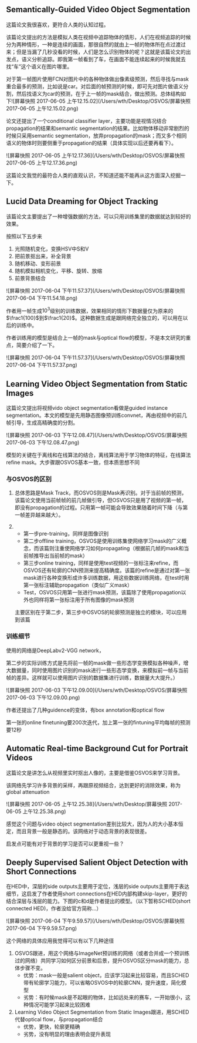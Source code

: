 ## Semantically-Guided Video Object Segmentation

这篇论文我很喜欢，更符合人类的认知过程。

该篇论文提出的方法是模拟人类在视频中追踪物体的情形，人们在视频追踪的时候分为两种情形，一种是连续的画面，那很自然的就由上一帧的物体所在点过渡过来；但是当漏了几秒没看的时候，人们是怎么识别物体的呢？这就是该篇论文的出发点，语义分析追踪。即我第一帧看到了车，在画面不能连续起来的时候我就去找“车”这个语义在图片哪里。

对于第一帧图片使用FCN对图片中的各种物体做出像素级预测，然后寻找与mask重合最多的预测，比如说是car。对后面的帧预测的时候，即可先对图片做语义分割，然后找语义为car的预测，在于上一帧的mask结合，做出预测。总体结构如下![屏幕快照 2017-06-05 上午12.15.02](/Users/wth/Desktop/OSVOS/屏幕快照 2017-06-05 上午12.15.02.png)



论文还提出了一个conditional classifier layer，主要功能是视情况结合propagation的结果和semantic segmentation的结果。比如物体移动非常剧烈的时候只采用semantic segmentation，放弃propagation的mask；而又多个相同语义的物体时则要侧重于propagation的结果（具体实现以后还要再看下）。

![屏幕快照 2017-06-05 上午12.17.36](/Users/wth/Desktop/OSVOS/屏幕快照 2017-06-05 上午12.17.36.png)

这篇论文我觉的最符合人类的直观认识，不知道还能不能再从这方面深入挖掘一下。





## Lucid Data Dreaming for Object Tracking

该篇论文主要提出了一种增强数据的方法，可以只用训练集里的数据就达到较好的效果。

按照以下五步来

1. 光照随机变化，变换HSV中S和V
2. 把前景抠出来，补全背景
3. 随机移动、变形前景
4. 随机模拟相机变化，平移、旋转、放缩
5. 前景背景结合

![屏幕快照 2017-06-04 下午11.57.37](/Users/wth/Desktop/OSVOS/屏幕快照 2017-06-04 下午11.54.18.png)

作者用一帧生成$10^3$级别的训练数据，效果相同的情形下数据量仅为原来的$\frac1{100}$到$\frac1{20}$。这种数据生成是跟网络完全独立的，可以用在以后的训练中。

作者训练用的模型是结合上一帧的mask与optical flow的模型，不是本文研究的重点，简要介绍了一下。

![屏幕快照 2017-06-04 下午11.57.37](/Users/wth/Desktop/OSVOS/屏幕快照 2017-06-04 下午11.57.37.png)





## Learning Video Object Segmentation from Static Images

这篇论文提出将视频vido object segmentation看做是guided instance segmentation。本文的模型是先用静态图像预训练convnet，再由视频中的前几帧引导，生成高精确度的分割。

![屏幕快照 2017-06-03 下午12.08.47](/Users/wth/Desktop/OSVOS/屏幕快照 2017-06-03 下午12.08.47.png)

模型的关键在于离线和在线算法的结合，离线算法用于学习物体的特征，在线算法refine mask。大步骤跟OSVOS基本一致，但本质思想不同

### 与OSVOS的区别

1. 总体思路是Mask Track，而OSVOS则是Mask再识别。对于当前帧的预测，该篇论文使用当前帧帧的前几帧做引导，但OSVOS只是用了视频的第一帧，即没有propagation的过程。只用第一帧可能会导致效果随着时间下降（与第一帧差异越来越大）。

2. * 第一步pre-training，同样是图像识别
   * 第二步offline training，OSVOS是使用训练集使网络学习mask的广义概念，而该篇则注重使网络学习如何propagating（根据前几帧的mask和当前帧推导出当前帧的mask）
   * 第三步online training，同样是使用test视频的一张标注来refine，而OSVOS还有轮廓的CNN预测来提高精确度。该篇的refine是通过对第一张mask进行各种变换形成许多训练数据，用这些数据训练网络，在test时用第一张标注辅助propagation（类似广义mask）
   * Test，OSVOS只用第一张进行mask预测，该篇除了使用propagation以外也同样将第一张标注用于所有图像的mask预测

   主要区别在于第二步，第三步中OSVOS的轮廓预测是独立的模块，可以应用到该篇



### 训练细节

使用的网络是DeepLabv2-VGG network，

第二步的实际训练方式是先将前一帧的mask做一些形态学变换模拟各种噪声，增大数据量，同时使用图片识别的mask进行一些形态学变换，来模拟前一帧与当前帧的差异。这样就可以使用图片识别的数据集进行训练，数据量大大提升。）

![屏幕快照 2017-06-03 下午12.09.00](/Users/wth/Desktop/OSVOS/屏幕快照 2017-06-03 下午12.09.00.png)

作者还提出了几种guidence的变体，有box annotation和optical flow

第一张的online finetuning要200次迭代，加上第一张的fintuning平均每帧的预测要12秒





## Automatic Real-time Background Cut for Portrait Videos

这篇论文是讲怎么从视频里实时抠出人像的，主要是借鉴OSVOS来学习背景。

该网络先学习许多背景的采样，再跟原视频结合，达到更好的消除效果，称为global attenuation

![屏幕快照 2017-06-05 上午12.25.38](/Users/wth/Desktop/屏幕快照 2017-06-05 上午12.25.38.png)

感觉这个问题与video object segmentation差别比较大，因为人的大小基本恒定，而且背景一般是静态的。该网络对于动态背景的表现很差。

启发点可能有对于背景的学习是否可以更重视一些？





## Deeply Supervised Salient Object Detection with Short Connections

在HED中，深层的side outputs主要用于定位，浅层的side outputs主要用于表达细节，这启发了作者使用short connections在HED内部构建skip-layer，更好的结合深层与浅层的能力。下图的c和d是作者提出的模型。（以下暂称SCHED(short connected HED)，作者没给官方简称…）

![屏幕快照 2017-06-04 下午9.59.57](/Users/wth/Desktop/OSVOS/屏幕快照 2017-06-04 下午9.59.57.png)

这个网络的具体应用我觉得可以有以下几种途径

1. OSVOS跟进，用这个网络与ImageNet预训练的网络（或者合并成一个预训练过的网络）共同学习如何区分前景和后景，提升OSVOS区分mask的能力，总体步骤不变。
   - 优势：mask一般是salient object，应该学习起来比较容易，而且SCHED带有轮廓学习能力，可以省略OSVOS中的轮廓CNN，提升速度，简化模型
   - 劣势：有时候mask是不起眼的物体，比如远处来的赛车，一开始很小，这种情况可能学习起来比较困难
2. Learning Video Object Segmentation from Static Images跟进，用SCHED代替optical flow，与propagation结合
   * 优势，更快，轮廓更精确
   * 劣势，没有明显的理由表明会提升表现



## 